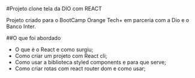 #Projeto clone tela da DIO com REACT

Projeto criado para o BootCamp Orange Tech+ em parceria com a Dio e o Banco Inter.

##O que foi abordado 

* O que é o React e como surgiu;
* Como criar um projeto com React cli;
* Como usar a biblioteca styled components e para que serve;
* Como criar rotas com react router dom e como usar;